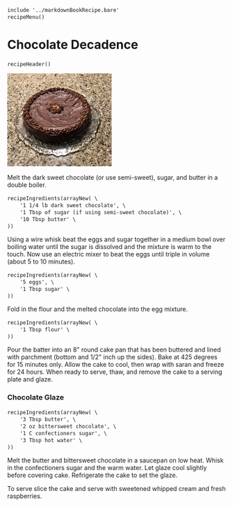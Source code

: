 ~~~ markdown-script
include '../markdownBookRecipe.bare'
recipeMenu()
~~~

# Chocolate Decadence

~~~ markdown-script
recipeHeader()
~~~

![Chocolate Decadence](../images/ChocolateDecadence.jpg "Chocolate Decadence")

Melt the dark sweet chocolate (or use semi-sweet), sugar, and butter in a double boiler.

~~~ markdown-script
recipeIngredients(arrayNew( \
    '1 1/4 lb dark sweet chocolate', \
    '1 Tbsp of sugar (if using semi-sweet chocolate)', \
    '10 Tbsp butter' \
))
~~~

Using a wire whisk beat the eggs and sugar together in a medium bowl over boiling water until the
sugar is dissolved and the mixture is warm to the touch. Now use an electric mixer to beat the eggs
until triple in volume (about 5 to 10 minutes).

~~~ markdown-script
recipeIngredients(arrayNew( \
    '5 eggs', \
    '1 Tbsp sugar' \
))
~~~

Fold in the flour and the melted chocolate into the egg mixture.

~~~ markdown-script
recipeIngredients(arrayNew( \
    '1 Tbsp flour' \
))
~~~

Pour the batter into an 8" round cake pan that has been buttered and lined with parchment (bottom
and 1/2" inch up the sides). Bake at 425 degrees for 15 minutes only. Allow the cake to cool, then
wrap with saran and freeze for 24 hours. When ready to serve, thaw, and remove the cake to a serving
plate and glaze.


### Chocolate Glaze

~~~ markdown-script
recipeIngredients(arrayNew( \
    '3 Tbsp butter', \
    '2 oz bittersweet chocolate', \
    '1 C confectioners sugar', \
    '3 Tbsp hot water' \
))
~~~

Melt the butter and bittersweet chocolate in a saucepan on low heat. Whisk in the confectioners
sugar and the warm water. Let glaze cool slightly before covering cake. Refrigerate the cake to set
the glaze.

To serve slice the cake and serve with sweetened whipped cream and fresh raspberries.
